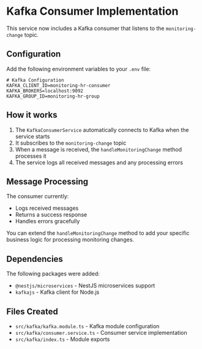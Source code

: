 # Kafka Consumer Implementation

This service now includes a Kafka consumer that listens to the `monitoring-change` topic.

## Configuration

Add the following environment variables to your `.env` file:

```env
# Kafka Configuration
KAFKA_CLIENT_ID=monitoring-hr-consumer
KAFKA_BROKERS=localhost:9092
KAFKA_GROUP_ID=monitoring-hr-group
```

## How it works

1. The `KafkaConsumerService` automatically connects to Kafka when the service starts
2. It subscribes to the `monitoring-change` topic
3. When a message is received, the `handleMonitoringChange` method processes it
4. The service logs all received messages and any processing errors

## Message Processing

The consumer currently:
- Logs received messages
- Returns a success response
- Handles errors gracefully

You can extend the `handleMonitoringChange` method to add your specific business logic for processing monitoring changes.

## Dependencies

The following packages were added:
- `@nestjs/microservices` - NestJS microservices support
- `kafkajs` - Kafka client for Node.js

## Files Created

- `src/kafka/kafka.module.ts` - Kafka module configuration
- `src/kafka/consumer.service.ts` - Consumer service implementation
- `src/kafka/index.ts` - Module exports
